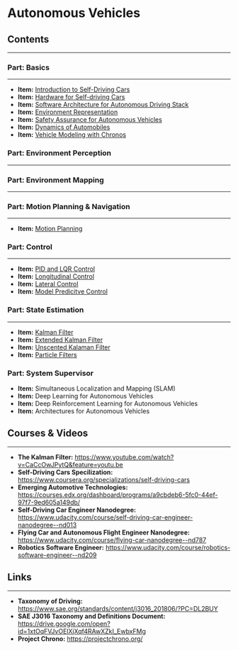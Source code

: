# Autonomous Vehicles

## Contents
-----

### Part: Basics
-----

- **Item:** <a href="#">Introduction to Self-Driving Cars</a>
- **Item:** <a href="#">Hardware for Self-driving Cars</a>
- **Item:** <a href="#">Software Architecture for Autonomous Driving Stack</a>
- **Item:** <a href="#">Environment Representation</a>
- **Item:** <a href="#">Safety Assurance for Autonomous Vehicles</a>
- **Item:** <a href="#">Dynamics of Automobiles</a>
- **Item:** <a href="autonomous_vehicles_notes/vehicle_modeling_chronos_notes/notes.pdf">Vehicle Modeling with Chronos</a>


### Part: Environment Perception
-----

### Part: Environment Mapping
-----

### Part: Motion Planning & Navigation
-----

- **Item:** <a href="autonomous_vehicles_notes/motion_planning_notes/notes.pdf">Motion Planning</a>

### Part: Control
-----

- **Item:** <a href="#">PID and LQR Control</a>
- **Item:** <a href="#">Longitudinal Control</a>
- **Item:** <a href="#">Lateral Control</a>
- **Item:** <a href="#">Model Predicitve Control</a>

### Part: State Estimation
-----

- **Item:** <a href="#">Kalman Filter</a>
- **Item:** <a href="#">Extended Kalman Filter</a>
- **Item:** <a href="#">Unscented Kalaman Filter</a>
- **Item:** <a href="#">Particle Filters</a>

### Part: System Supervisor

- **Item:** Simultaneous Localization and Mapping (SLAM)
- **Item:** Deep Learning for Autonomous Vehicles
- **Item:** Deep Reinforcement Learning for Autonomous Vehicles
- **Item:** Architectures for Autonomous Vehicles

## Courses & Videos
-----

- **The Kalman Filter:** https://www.youtube.com/watch?v=CaCcOwJPytQ&feature=youtu.be
- **Self-Driving Cars Specilization:** https://www.coursera.org/specializations/self-driving-cars
- **Emerging Automotive Technologies:** https://courses.edx.org/dashboard/programs/a9cbdeb6-5fc0-44ef-97f7-9ed605a149db/
- **Self-Driving Car Engineer Nanodegree:** https://www.udacity.com/course/self-driving-car-engineer-nanodegree--nd013
- **Flying Car and Autonomous Flight Engineer Nanodegree:** https://www.udacity.com/course/flying-car-nanodegree--nd787
- **Robotics Software Engineer:** https://www.udacity.com/course/robotics-software-engineer--nd209

## Links
-----

- **Taxonomy of Driving:** https://www.sae.org/standards/content/j3016_201806/?PC=DL2BUY
- **SAE J3016 Taxonomy and Definitions Document:** https://drive.google.com/open?id=1xtOqFVJvOElXjXqf4RAwXZkI_EwbxFMg
- **Project Chrono:** https://projectchrono.org/





